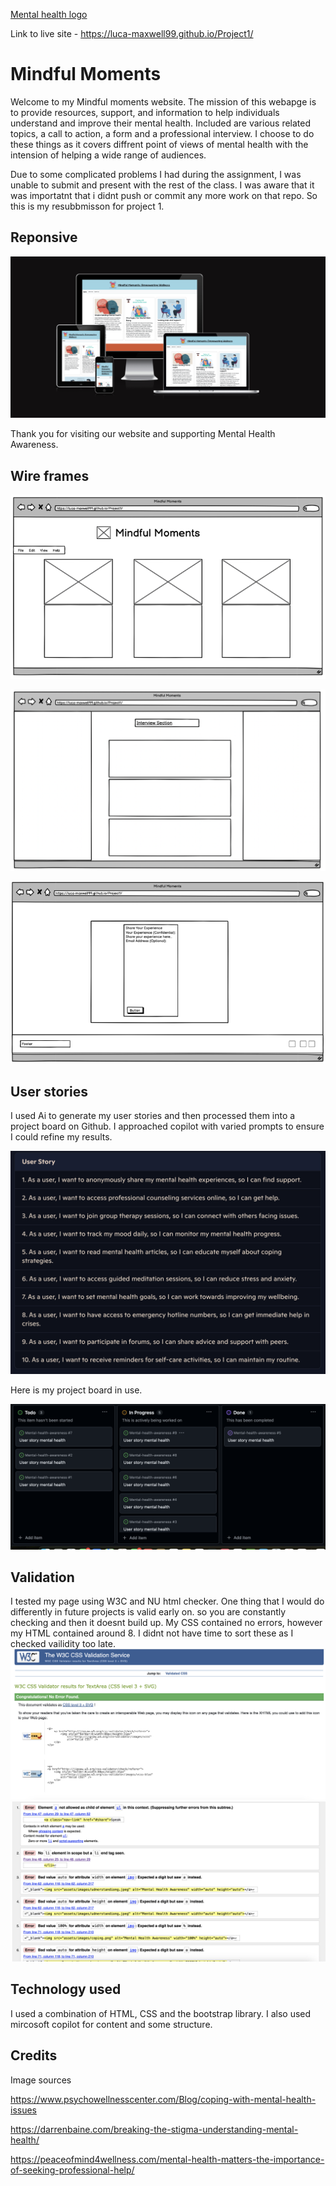 [Mental health logo](assets/images/icons8-mental-health-100.png)

Link to live site - https://luca-maxwell99.github.io/Project1/

# Mindful Moments 

Welcome to my Mindful moments website. The mission of this webapge is to provide resources, support, and information to help individuals understand and improve their mental health. Included are various related topics, a call to action, a form and a professional interview. I choose to do these things as it covers diffrent point of views of mental health  with the intension of helping a wide range of audiences. 

Due to some complicated problems I had during the assignment, I was unable to submit and present with the rest of the class. I was aware that it was importatnt that i didnt push or commit any more work on that repo. So this is my resubbmisson for project 1.  

 

## Reponsive

![Am I responsive Screen shot](assets/images/AmIresponsive.png) 

Thank you for visiting our website and supporting Mental Health Awareness.


## Wire frames 

![wireframe screen shot](/assets/images/Project1wireframe1.png) 

![wireframe screenshot](/assets/images/Screenshot%202024-11-18%20at%2008.44.28.png)

![Wireframe screenshot](/assets/images/Project1wireframe3.png)

## User stories 

I used Ai to generate my user stories and then processed them into a project board on Github. I approached copilot with varied prompts to ensure I could refine my results.

![User stories](/assets/images/User%20stories.png)

Here is my project board in use. 

![project board for user stories](/assets/images/Project%20Board.png)


## Validation

I tested my page using W3C and NU html checker. One thing that I would do differently in future projects is valid early on. so you are constantly checking and then it doesnt build up. My CSS contained no errors, however my HTML contained around 8. I didnt not have time to sort these as I checked vailidity too late. 
![CSS validation](/assets/images/CSS%20validation.png)
![Html validation](/assets/images/html%20validation.png)


## Technology used

I used a combination of HTML, CSS and the bootstrap library. I also used mircosoft copilot for content and some structure. 


## Credits

Image sources

https://www.psychowellnesscenter.com/Blog/coping-with-mental-health-issues

https://darrenbaine.com/breaking-the-stigma-understanding-mental-health/

https://peaceofmind4wellness.com/mental-health-matters-the-importance-of-seeking-professional-help/